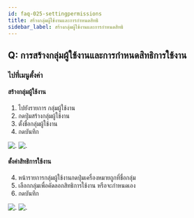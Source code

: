 ```yaml
---
id: faq-025-settingpermissions
title: สร้างกลุ่มผู้ใช้งานและการกำหนดสิทธิ
sidebar_label: สร้างกลุ่มผู้ใช้งานและการกำหนดสิทธิ
---
```


## Q: การสร้างกลุ่มผู้ใช้งานและการกำหนดสิทธิการใช้งาน

### ไปที่เมนูตั้งค่า

#### สร้างกลุ่มผู้ใช้งาน

1.  ไปยังรายการ กลุ่มผู้ใช้งาน
2.  กดปุ่มสร้างกลุ่มผู้ใช้งาน
3.  ตั้งชื่อกลุ่มผู้ใช้งาน
4.  กดบันทึก

![.](/img/manual/faq/24.jpg)
![.](/img/manual/faq/24_1.jpg)

#### ตั้งค่าสิทธิการใช้งาน

4.  หน้ารายการกลุ่มผู้ใช้งานกดปุ่มเครื่องหมายถูกที่ชื่อกลุ่ม
5.  เลือกกลุ่มเพื่อคัดลอกสิทธิการใช้งาน หรือจะกำหนดเอง
6.  กดบันทึก

![.](/img/manual/faq/24_2.jpg)
![.](/img/manual/faq/24_3.jpg)
